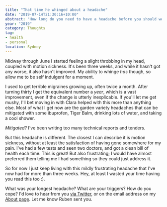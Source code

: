 ```yaml
---
title: "That time he whinged about a headache"
date: "2019-07-14T21:30:16+10:00"
abstract: "How long do you need to have a headache before you should worry?"
year: "2019"
category: Thoughts
tag:
- health
- personal
location: Sydney
---
```

Midway through June I started feeling a slight throbbing in my head, coupled with motion sickness. It's been three weeks, and while it hasn't got any worse, it also hasn't improved. My ability to whinge *has* though, so allow me to be self indulgent for a moment.

I used to get terrible migraines growing up, often twice a month. After turning thirty I get the equivalent number a *year*, which is a vast improvement, even if the change is utterly inexplicable. If you'll let me get mushy, I'll bet moving in with Clara helped with this more than anything else. Most of what I get now are the garden variety headaches that can be mitigated with some ibuprofen, Tiger Balm, drinking lots of water, and taking a cool shower.

*Mitigated?* I've been writing too many technical reports and tenders.

But this headache is different. The closest I can describe it is motion sickness, without at least the satisfaction of having gone somewhere for my pain. I've had a few tests and seen two doctors, and got a clean bill of health each time. This is great! But also frustrating; I would have almost preferred them telling me I had something so they could just address it.

So for now I just keep living with this mildly frustrating headache that I've now had for more than three weeks. Hey, at least I wasted your time having you read this too :).

What was your longest headache? What are your triggers? How do you cope? I'd love to hear from you [via Twitter](https://twitter.com/Rubenerd), or on the email address on my [About page](https://rubenerd.com/about/). Let me know Ruben sent you.


